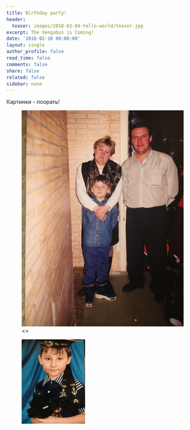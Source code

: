 ```yaml
---
title: Birthday party!
header:
  teaser: images/2018-02-04-hello-world/teaser.jpg
excerpt: The Vengabus is Coming!
date: '2018-02-10 00:00:00'
layout: single
author_profile: false
read_time: false
comments: false
share: false
related: false
sidebar: none
---
```


Картинки - поорать!

<figure style="half">
	<img src="/assets/birthday/kid.jpg">
	<>
</figure>

<figure style="width: 33%" class="align-center">
	<img src="/assets/birthday/army_man.jpg">
</figure>
